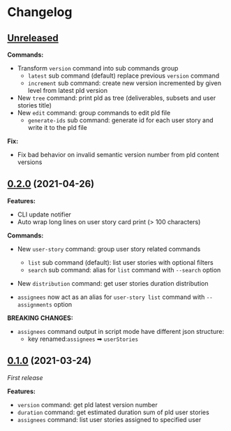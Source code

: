 # Changelog

## [Unreleased](https://github.com/super-bunny/pld-cli/tree/dev)

**Commands:**

- Transform `version` command into sub commands group
    - `latest` sub command (default) replace previous `version` command
    - `increment` sub command: create new version incremented by given level from latest pld version
- New `tree` command: print pld as tree (deliverables, subsets and user stories title)
- New `edit` command: group commands to edit pld file
    - `generate-ids` sub command: generate id for each user story and write it to the pld file

**Fix:**

- Fix bad behavior on invalid semantic version number from pld content versions

## [0.2.0](https://github.com/super-bunny/pld-cli/releases/tag/v0.2.0) (2021-04-26)

**Features:**

- CLI update notifier
- Auto wrap long lines on user story card print (> 100 characters)

**Commands:**

- New `user-story` command: group user story related commands
    - `list` sub command (default): list user stories with optional filters
    - `search` sub command: alias for `list` command with `--search` option


- New `distribution` command: get user stories duration distribution


- `assignees` now act as an alias for `user-story list` command with `--assignments` option

**BREAKING CHANGES:**

- `assignees` command output in script mode have different json structure:
  - key renamed:`assignees` ➡ `userStories`

## [0.1.0](https://github.com/super-bunny/pld-cli/releases/tag/v0.1.0) (2021-03-24)

*First release*

**Features:**

- `version` command: get pld latest version number
- `duration` command: get estimated duration sum of pld user stories
- `assignees` command: list user stories assigned to specified user 
